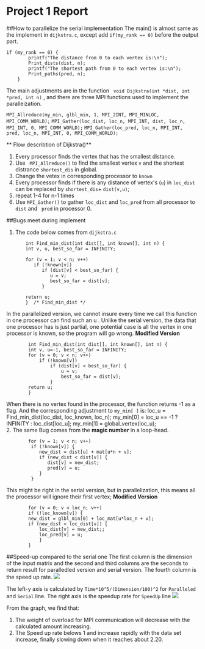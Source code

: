 # Project 1 Report

##How to parallelize the serial implementation
The main() is almost same as the implement in `dijkstra.c`, except add  `if(my_rank == 0)` before the output part.
```
if (my_rank == 0) {
		printf("The distance from 0 to each vertex is:\n");
		Print_dists(dist, n);
		printf("The shortest path from 0 to each vertex is:\n");
		Print_paths(pred, n);
	} 
```
The main adjustments are in the function ` void Dijkstra(int *dist, int *pred, int n)` , and there are three MPI functions used to implement the paralleization.

`MPI_Allreduce(my_min, glbl_min, 1, MPI_2INT, MPI_MINLOC, MPI_COMM_WORLD);`
`MPI_Gather(loc_dist, loc_n, MPI_INT, dist, loc_n, MPI_INT, 0, MPI_COMM_WORLD);`
`MPI_Gather(loc_pred, loc_n, MPI_INT, pred, loc_n, MPI_INT, 0, MPI_COMM_WORLD);`

** Flow describtion of Dijkstra()**
1.  Every processor finds the vertex that has the smallest distance.
2.  Use ` MPI_Allreduce()` to find the smallest vertex `v` and the shortest distrance `shortest_dis` in global.
3.  Change the vetex in corresponding processor to `known`
4.  Every processor finds if there is any distance of vertex's (`u`) in `loc_dist`  can be replaced by `shortest_dis`+ `dist(v,u)`;
5.  repeat 1-4 for n-1 times
6.  Use `MPI_Gather()` to gather `loc_dist` and `loc_pred`  from all processor to `dist` and ` pred` in processor 0.


##Bugs meet during implement
1. The code below comes from `dijkstra.c`
```
       int Find_min_dist(int dist[], int known[], int n) {
       int v, u, best_so_far = INFINITY;
    
       for (v = 1; v < n; v++)
          if (!known[v])
             if (dist[v] < best_so_far) {
                u = v;
                best_so_far = dist[v];
             }
    
       return u;
       }  /* Find_min_dist */
```
In the parallelized version, we cannot insure every time we call this function in one processor can find such an u . Unlike the serial version,  the data that one processor has is just partial, one potential case is all the vertex in one processor is known, so the program will go wrong. 
**Modified Version**
```
        int Find_min_dist(int dist[], int known[], int n) {
    	int v, u=-1, best_so_far = INFINITY;
    	for (v = 0; v < n; v++)
    		if (!known[v])
    			if (dist[v] < best_so_far) {
    				u = v;
    				best_so_far = dist[v];
    			}
    	return u;
        }  
```
When there is no vertex found in the processor, the function returns -1 as a flag. And the corresponding adjustment to `my_min[ ]` is:
		loc_u = Find_min_dist(loc_dist, loc_known, loc_n);
		my_min[0] = loc_u == -1 ? INFINITY : loc_dist[loc_u];
		my_min[1] = global_vertex(loc_u);  
2.  The same Bug comes from the **magic number** in a loop-head.
```
        for (v = 1; v < n; v++) 
         if (!known[v]) {
            new_dist = dist[u] + mat[u*n + v];
            if (new_dist < dist[v]) {
               dist[v] = new_dist;
               pred[v] = u;
            }
         }
```
This might be right in the serial version, but in parallelization, this means all the processor will ignore their first vertex;
**Modified Version**
```
        for (v = 0; v < loc_n; v++)
        if (!loc_known[v]) {
        new_dist = glbl_min[0] + loc_mat[u*loc_n + v];
        if (new_dist < loc_dist[v]) {
        	loc_dist[v] = new_dist;;
        	loc_pred[v] = u;
        	}
        }
```
##Speed-up compared to the serial one
The first column is the dimension of the input matrix and the second and third columns are the seconds to return result for paralledled version and serial version. The fourth column is the speed up rate.
![](http://i.imgur.com/xsUmS3K.png)

The  left-y axis is calculated by `Time*10^5/(Dimension/100)^2` for `Paralleled ` and `Serial` line.
The right axis is the speedup rate for `SpeedUp` line
![](http://i.imgur.com/UDawZGO.png)

From the graph, we find that:
1. The weight of overload for MPI communication will decrease with the calculated amount increasing.
2. The Speed up rate belows 1 and increase rapidly with the data set increase, finally slowing down when it reaches about 2.20.